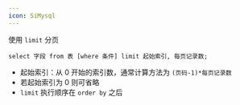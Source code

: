 ```yaml
---
icon: SiMysql
---
```

使用 `limit`  分页

```mysql
select 字段 from 表 [where 条件] limit 起始索引, 每页记录数;
```

* 起始索引：从 0 开始的索引数，通常计算方法为 `(页码-1)*每页记录数`
* 若起始索引为 0 则可省略
* `limit` 执行顺序在 `order by` 之后

‍
